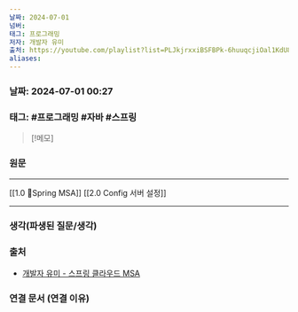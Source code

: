 ```yaml
---
날짜: 2024-07-01
넘버: 
태그: 프로그래밍
저자: 개발자 유미
출처: https://youtube.com/playlist?list=PLJkjrxxiBSFBPk-6huuqcjiOal1KdU88R&si=dKhrnCb2Gi3gHZ0u
aliases:
---
```

### 날짜:  2024-07-01 00:27

### 태그: #프로그래밍 #자바 #스프링

>[!메모]
>

### 원문
---
[[1.0 Spring MSA]]
[[2.0 Config 서버 설정]]


---
### 생각(파생된 질문/생각)

### 출처
- [개발자 유미 - 스프링 클라우드 MSA](https://youtube.com/playlist?list=PLJkjrxxiBSFBPk-6huuqcjiOal1KdU88R&si=dKhrnCb2Gi3gHZ0u)

### 연결 문서 (연결 이유)

